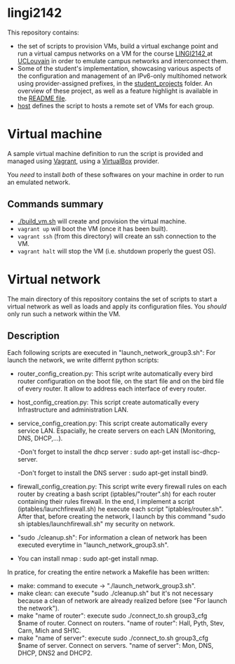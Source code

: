 # lingi2142

This repository contains:

  * the set of scripts to provision VMs, build a virtual exchange point and
    run a virtual campus networks on a VM for the course
    [LINGI2142 ](https://moodleucl.uclouvain.be/course/view.php?id=9209) at 
    [UCLouvain](https://uclouvain.be) in order to emulate campus networks and
    interconnect them.
  * Some of the student's implementation, showcasing various aspects of the 
    configuration and management of an IPv6-only multihomed network using
    provider-assigned prefixes, in the [student_projects](student_projects)
    folder. An overview of these project, as well as a feature highlight is
    available in the [README file](student_projects/README.md).
  * [host](host) defines the script to hosts a remote set of VMs for each
      group.

# Virtual machine

A sample virtual machine definition to run the script is provided and managed
using [Vagrant](https://www.vagrantup.com), using a
[VirtualBox](https://www.virtualbox.org) provider. 

You *need* to install *both* of these softwares on your machine in order to
run an emulated network.

## Commands summary

  * [./build_vm.sh](build_vm.sh) will create and provision the virtual machine.
  * `vagrant up` will boot the VM (once it has been built).
  * `vagrant ssh` (from this directory) will create an ssh connection to the
      VM.
  * `vagrant halt` will stop the VM (i.e. shutdown properly the guest OS).

# Virtual network

The main directory of this repository contains the set of scripts to start a
virtual network as well as loads and apply its configuration files.
You _should_ only run such a network within the VM.

## Description
Each following scripts are executed in "launch_network_group3.sh":
For launch the network, we write differnt python scripts:
 * router_config_creation.py: This script write automatically every bird router configuration on the boot file, on the start file and on the bird file of every router. It allow to address each interface of every router.  
 * host_config_creation.py: This script create automatically every  Infrastructure and administration LAN.  
 * service_config_creation.py: This script create automatically every service LAN. Espacially, he create servers on each LAN (Monitoring, DNS, DHCP,...).

    -Don't forget to install the dhcp server : sudo apt-get install isc-dhcp-server.

    -Don't forget to install the DNS server  : sudo apt-get install bind9.
    
 * firewall_config_creation.py: This script write every firewall rules on each router by creating a bash script (iptables/"router".sh) for each router containing their rules firewall. In the end, I implement a script (iptables/launchfirewall.sh) he execute each script "iptables/router.sh".
 After that, before creating the network, I launch by this command "sudo sh iptables/launchfirewall.sh" my security on network.
 * "sudo ./cleanup.sh": For information a clean of network has been executed everytime in "launch_network_group3.sh".

  - You can install nmap : sudo apt-get install nmap.
 
 In pratice, for creating the entire network a Makefile has been written:
  * make: command to execute -> "./launch_network_group3.sh".
  * make clean: can execute "sudo ./cleanup.sh" but it's not necessary because a clean of network are already realized before (see "For launch the network").
  * make "name of router": execute sudo ./connect_to.sh group3_cfg $name of router. Connect on routers.
     "name of router": Hall, Pyth, Stev, Carn, Mich and SH1C.
  * make "name of server": execute sudo ./connect_to.sh group3_cfg $name of server. Connect on servers.
     "name of server": Mon, DNS, DHCP, DNS2 and DHCP2.
  


